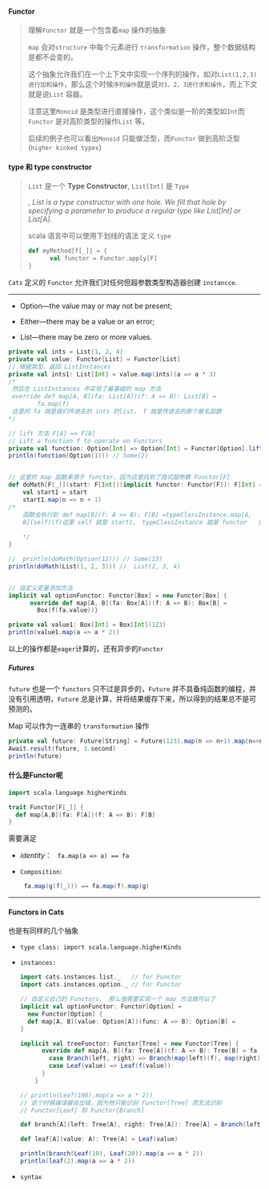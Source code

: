 #### Functor

> 理解`Functor` 就是一个包含着`map` 操作的抽象
>
> `map` 会对`structure` 中每个元素进行 `transformation` 操作，整个数据结构是都不会变的。
>
> 这个抽象允许我们在一个上下文中实现一个序列的操作，如对`List(1,2,3) 进行加和操作`，那么这个时候`序列操作`就是说`对1，2，3进行求和操作`，而上下文就是说`List` 容器。
>
> 注意这里`Monoid` 是类型进行直接操作，这个类似是一阶的类型如`Int`而`Functor` 是对高阶类型的操作`List` 等。
>
> 后续的例子也可以看出`Monoid` 只能做泛型，而`Functor` 做到高阶泛型(`higher kinked types`)

#### type 和 type constructor

> `List` 是一个 **Type Constructor**, `List[Int]` 是 `Type`
>
> , *List is a type constructor with one hole. We fill that hole by specifying a parameter to produce a regular type like List[Int] or List[A].*
>
> scala 语言中可以使用下划线的语法 定义 `type`
>
> ```scala
> def myMethod[f[_]] = {
>   	val functor = Functor.apply[F]
> }
> ```

`Cats` 定义的 `Functor` 允许我们对任何但超参数类型构造器创建 `instancce`.

---

* Option—the value may or may not be present; 

* Either—there may be a value or an error;

* List—there may be zero or more values.

```scala
private val ints = List(1, 2, 4)
private val value: Functor[List] = Functor[List]
// 根据类型，返回 ListInstances
private val ints1: List[Int] = value.map(ints)(a => a * 3)
/*
 然后在 ListInstances 中实现了最基础的 map 方法
 override def map[A, B](fa: List[A])(f: A => B): List[B] =
        fa.map(f)
 这里的 fa 就是我们传进去的 ints 的list， f 就是传进去的那个匿名函数
*/

// lift 方法 F[A] => F[B]
// Lift a function f to operate on Functors
private val function: Option[Int] => Option[Int] = Functor[Option].lift((x:Int) => x + 1)
println(function(Option(1))) // Some(2)


// 这里的 map 函数来源于 functor，因为这里找到了隐式超参数 Functor[F]
def doMath[F[_]](start: F[Int])(implicit functor: Functor[F]): F[Int] = {
    val start1 = start
    start1.map(n => n + 1)
/*
	函数会执行到 def map[B](f: A => B): F[B] =typeClassInstance.map[A, 
	B](self)(f)这里 self 就是 start1， typeClassInstance 就是 functor 	 也就是ListInstances，
	
	*/
}

//  println(doMath(Option(12))) // Some(13)
println(doMath(List(1, 2, 3))) //  List(2, 3, 4)


// 自定义变量添加方法
implicit val optionFunctor: Functor[Box] = new Functor[Box] {
      override def map[A, B](fa: Box[A])(f: A => B): Box[B] = 
  		Box(f(fa.value))}

private val value1: Box[Int] = Box[Int](123)
println(value1.map(a => a * 2))
```

以上的操作都是`eager`计算的，还有异步的`Functor`

##### Futures

`future` 也是一个 `functors` 只不过是异步的，`Future` 并不具备纯函数的编程，并没有引用透明，`Future` 总是计算，并将结果缓存下来，所以得到的结果总不是可预测的。

Map 可以作为一连串的 `transformation` 操作

```scala
private val future: Future[String] = Future(123).map(n => n+1).map(n=>n * 2).map(n => n + " !")
Await.result(future, 1.second)
println(future)
```

#### 什么是Functor呢

```scala
import scala.language.higherKinds

trait Functor[F[_]] {
  def map[A,B](fa: F[A])(f: A => B): F[B]
}
```

需要满足

* *identity*： ` fa.map(a => a) == fa`

* `Composition`: 

  ```scala
   fa.map(g(f(_))) == fa.map(f).map(g)
  ```

---

#### Functors in Cats

也是有同样的几个抽象

* `type class: import scala.language.higherKinds`

* `instances: `

  ```scala
  import cats.instances.list._   // for Functor
  import cats.instances.option._ // for Functor
  
  // 自定义自己的 Functors， 那么值需要实现一个 map 方法就可以了
  implicit val optionFunctor: Functor[Option] =
    new Functor[Option] {
  	def map[A, B](value: Option[A])(func: A => B): Option[B] = 				value.map(func)
  }
  
  implicit val treeFunctor: Functor[Tree] = new Functor[Tree] {
        override def map[A, B](fa: Tree[A])(f: A => B): Tree[B] = fa match {
          case Branch(left, right) => Branch(map(left)(f), map(right)(f))
          case Leaf(value) => Leaf(f(value))
        }
      }
  
  // println(Leaf(100).map(a => a * 2))
  // 这个时候编译器会出错，因为他只能识别 Functor[Tree] 而无法识别 
  // Functor[Leaf] 和 Functor[Branch]
  
  def branch[A](left: Tree[A], right: Tree[A]): Tree[A] = Branch(left, right)
  
  def leaf[A](value: A): Tree[A] = Leaf(value)
  
  println(branch(Leaf(10), Leaf(20)).map(a => a * 2))
  println(leaf(2).map(a => a * 2))
  ```

* `syntax`

